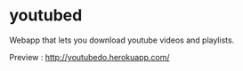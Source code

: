 # youtubed
Webapp that lets you download youtube videos and playlists.

Preview :
http://youtubedo.herokuapp.com/
